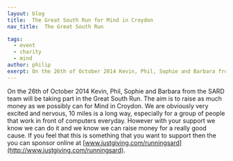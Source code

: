 ```yaml
---
layout: blog
title:  The Great South Run for Mind in Croydon
nav_title:  The Great South Run

tags:
  - event
  - charity
  - mind
author: philip
exerpt: On the 26th of October 2014 Kevin, Phil, Sophie and Barbara from the SARD team will be taking part in the Great South Run. The aim is to raise as much money as we possibly can for Mind in Croydon. We are obviously very excited and nervous, 10 miles is a long way, especially for a group of people that work in front of computers everyday. However with your support we know we can do it and we know we can raise money for a really good cause.
---
```


On the 26th of October 2014 Kevin, Phil, Sophie and Barbara from the SARD team will be taking part in the Great South Run. The aim is to raise as much money as we possibly can for Mind in Croydon. We are obviously very excited and nervous, 10 miles is a long way, especially for a group of people that work in front of computers everyday. However with your support we know we can do it and we know we can raise money for a really good cause. If you feel that this is something that you want to support then the you can sponsor online at [www.justgiving.com/runningsard](http://www.justgiving.com/runningsard).
